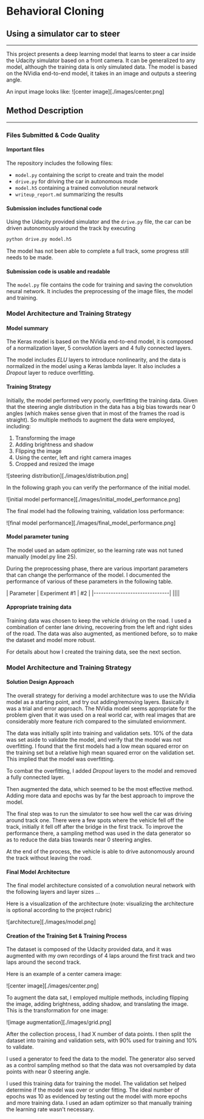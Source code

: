# **Behavioral Cloning**

## Using a simulator car to steer


---


This project presents a deep learning model that learns to steer a car inside the Udacity simulator based on a front camera. It can be generalized to any model, although the training data is only simulated data. The model is based on the NVidia end-to-end model, it takes in an image and outputs a steering angle.

An input image looks like:
![center image][./images/center.png]

## Method Description

---
### Files Submitted & Code Quality

#### Important files

The repository includes the following files:
* `model.py` containing the script to create and train the model
* `drive.py` for driving the car in autonomous mode
* `model.h5` containing a trained convolution neural network
* `writeup_report.md` summarizing the results

#### Submission includes functional code
Using the Udacity provided simulator and the `drive.py` file, the car can be driven autonomously around the track by executing
```sh
python drive.py model.h5
```

The model has not been able to complete a full track, some progress still needs to be made.

#### Submission code is usable and readable

The `model.py` file contains the code for training and saving the convolution neural network. It includes the preprocessing of the image files, the model and training.

### Model Architecture and Training Strategy

#### Model summary

The Keras model is based on the NVidia end-to-end model, it is composed of a normalization layer, 5 convolution layers and 4 fully connected layers.

The model includes *ELU* layers to introduce nonlinearity, and the data is normalized in the model using a Keras lambda layer. It also includes a *Dropout* layer to reduce overfitting.

#### Training Strategy

Initially, the model performed very poorly,  overfitting the training data. Given that the steering angle distribution in the data has a big bias towards near 0 angles (which makes sense given that in most of the frames the road is straight). So multiple methods to augment the data were employed, including:
1. Transforming the image
2. Adding brightness and shadow
3. Flipping the image
4. Using the center, left and right camera images
5. Cropped and resized the image


![steering distribution][./images/distribution.png]

In the following graph you can verify the performance of the initial model.

![initial model performance][./images/initial_model_performance.png]

The final model had the following training, validation loss performance:

![final model performance][./images/final_model_performance.png]

#### Model parameter tuning

The model used an adam optimizer, so the learning rate was not tuned manually (model.py line 25).

During the preprocessing phase, there are various important parameters that can change the performance of the model. I documented the performance of various of these parameters in the following table.

| Parameter | Experiment #1 | #2 |
|-------------------------------|
||||



#### Appropriate training data

Training data was chosen to keep the vehicle driving on the road. I used a combination of center lane driving, recovering from the left and right sides of the road. The data was also augmented, as mentioned before, so to make the dataset and model more robust.

For details about how I created the training data, see the next section.

### Model Architecture and Training Strategy

#### Solution Design Approach

The overall strategy for deriving a model architecture was to use the NVidia model as a starting point, and try out adding/removing layers. Basically it was a trial and error approach. The NVidia model seems appropriate for the problem given that it was used on a real world car, with real images that are considerably more feature rich compared to the simulated enviornment.

The data was initially split into training and validation sets. 10% of the data was set aside to validate the model, and verify that the model was not overfitting. I found that the first models had a low mean squared error on the training set but a relative high mean squared error on the validation set. This implied that the model was overfitting.

To combat the overfitting, I added *Dropout* layers to the model and removed a fully connected layer.

Then augmented the data, which seemed to be the most effective method. Adding more data and epochs was by far the best approach to improve the model.

The final step was to run the simulator to see how well the car was driving around track one. There were a few spots where the vehicle fell off the track, initially it fell off after the bridge in the first track. To improve the performance there, a sampling method was used in the data generator so as to reduce the data bias towards near 0 steering angles.

At the end of the process, the vehicle is able to drive autonomously around the track without leaving the road.

#### Final Model Architecture

The final model architecture consisted of a convolution neural network with the following layers and layer sizes ...

Here is a visualization of the architecture (note: visualizing the architecture is optional according to the project rubric)

![architecture][./images/model.png]

#### Creation of the Training Set & Training Process

The dataset is composed of the Udacity provided data, and it was augmented with my own recordings of 4 laps around the first track and two laps around the second track.

Here is an example of a center camera image:

![center image][./images/center.png]


To augment the data sat, I employed multiple methods, including flipping the image, adding brightness, adding shadow, and translating the image. This is the transformation for one image:

![image augmentation][./images/grid.png]

After the collection process, I had X number of data points. I then split the dataset into training and validation sets, with 90% used for training and 10% to validate.

I used a generator to feed the data to the model. The generator also served as a control sampling method so that the data was not oversampled by data points with near 0 steering angle.

I used this training data for training the model. The validation set helped determine if the model was over or under fitting. The ideal number of epochs was 10 as evidenced by testing out the model with more epochs and more training data. I used an adam optimizer so that manually training the learning rate wasn't necessary.
